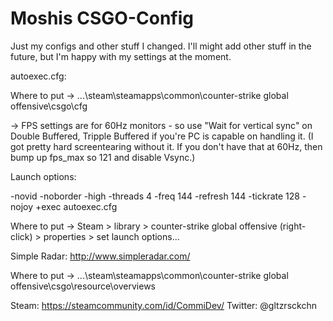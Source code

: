 # Moshis CSGO-Config

Just my configs and other stuff I changed. I'll might add other stuff in the future, but I'm happy with my settings at the moment.

autoexec.cfg:

  Where to put -> ...\steam\steamapps\common\counter-strike global offensive\csgo\cfg

-> FPS settings are for 60Hz monitors - so use "Wait for vertical sync" on Double Buffered, Tripple Buffered if you're PC is capable on handling it. (I got pretty hard screentearing without it. If you don't have that at 60Hz, then bump up fps_max so 121 and disable Vsync.)

Launch options:

  -novid -noborder -high -threads 4 -freq 144 -refresh 144 -tickrate 128 -nojoy +exec autoexec.cfg

  Where to put -> Steam > library > counter-strike global offensive (right-click) >
  properties > set launch options...

Simple Radar: http://www.simpleradar.com/

  Where to put -> ...\steam\steamapps\common\counter-strike global offensive\csgo\resource\overviews

Steam: https://steamcommunity.com/id/CommiDev/
Twitter: @gltzrsckchn
